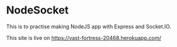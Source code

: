 # NodeSocket

This is to practise making NodeJS app with Express and Socket.IO.

This site is live on https://vast-fortress-20468.herokuapp.com/ 
